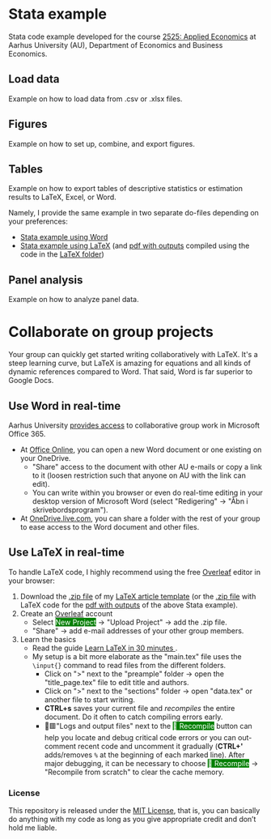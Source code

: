 # Stata example
Stata code example developed for the course [2525: Applied Economics](https://kursuskatalog.au.dk/en/course/116211/2525-Applied-Economics) at Aarhus University (AU), Department of Economics and Business Economics.

## Load data
Example on how to load data from .csv or .xlsx files.

## Figures
Example on how to set up, combine, and export figures.

## Tables
Example on how to export tables of descriptive statistics or estimation results to LaTeX, Excel, or Word.

Namely, I provide the same example in two separate do-files depending on your preferences:
* [Stata example using Word](https://github.com/ThorNoe/Stata_example/blob/main/Example_Stata_Word.do)
* [Stata example using LaTeX](https://github.com/ThorNoe/Stata_example/blob/main/Example_Stata_LaTeX.do) (and [pdf with outputs](https://github.com/ThorNoe/Stata_example/blob/main/LaTeX/main.pdf) compiled using the code in the [LaTeX folder](https://github.com/ThorNoe/Stata_example/tree/main/LaTeX))

## Panel analysis
Example on how to analyze panel data.

# Collaborate on group projects
Your group can quickly get started writing collaboratively with LaTeX. It's a steep learning curve, but LaTeX is amazing for equations and all kinds of dynamic references compared to Word. That said, Word is far superior to Google Docs.

## Use Word in real-time
Aarhus University [provides access](https://studerende.au.dk/it-support/software) to collaborative group work in Microsoft Office 365.
* At [Office Online](https://www.office.com/), you can open a new Word document or one existing on your OneDrive.
  * "Share" access to the document with other AU e-mails or copy a link to it (loosen restriction such that anyone on AU with the link can edit).
  * You can write within you browser or even do real-time editing in your desktop version of Microsoft Word (select "Redigering" &rarr; "Åbn i skrivebordsprogram").
* At [OneDrive.live.com](https://onedrive.live.com/), you can share a folder with the rest of your group to ease access to the Word document and other files.

## Use LaTeX in real-time
To handle LaTeX code, I highly recommend using the free [Overleaf](https://www.overleaf.com) editor in your browser:
1. Download the [.zip file](https://github.com/ThorNoe/article_template/archive/refs/heads/main.zip) of my [LaTeX article template](https://github.com/ThorNoe/article_template) (or the [.zip file](https://github.com/ThorNoe/Stata_example/raw/main/LaTeX.zip) with LaTeX code for the [pdf with outputs](https://github.com/ThorNoe/Stata_example/blob/main/LaTeX/main.pdf) of the above Stata example).
2. Create an [Overleaf](https://www.overleaf.com/register) account
   * Select <span style="background-color:green;color:white">New Project</span> &rarr; "Upload Project" &rarr; add the .zip file.
   * "Share" &rarr; add e-mail addresses of your other group members.
3. Learn the basics
   * Read the guide [Learn LaTeX in 30 minutes
](https://www.overleaf.com/learn/latex/Learn_LaTeX_in_30_minutes).
   * My setup is a bit more elaborate as the "main.tex" file uses the `\input{}` command to read files from the different folders.
     * Click on ">" next to the "preample" folder &rarr; open the "title_page.tex" file to edit title and authors.
     * Click on ">" next to the "sections" folder &rarr; open "data.tex" or another file to start writing.
     * **CTRL+s** saves your current file and *recompiles* the entire document. Do it often to catch compiling errors early.
     * 📄🟥"Logs and output files" next to the <span style="background-color:green;color:white">🔄 Recompile</span> button can help you locate and debug critical code errors or you can out-comment recent code and uncomment it gradually (**CTRL+'** adds/removes `%` at the beginning of each marked line). After major debugging, it can be necessary to choose <span style="background-color:green;color:white">🔄 Recompile</span> &rarr; "Recompile from scratch" to clear the cache memory.

### License
This repository is released under the [MIT License](https://github.com/ThorNoe/Stata_example/blob/main/LICENSE), that is, you can basically do anything with my code as long as you give appropriate credit and don’t hold me liable.